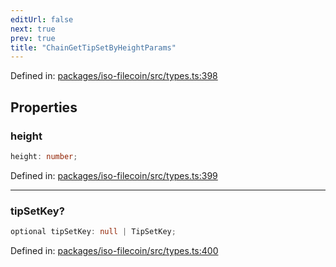 ```yaml
---
editUrl: false
next: true
prev: true
title: "ChainGetTipSetByHeightParams"
---
```


Defined in: [packages/iso-filecoin/src/types.ts:398](https://github.com/hugomrdias/filecoin/blob/main/packages/iso-filecoin/src/types.ts#L398)

## Properties

### height

```ts
height: number;
```

Defined in: [packages/iso-filecoin/src/types.ts:399](https://github.com/hugomrdias/filecoin/blob/main/packages/iso-filecoin/src/types.ts#L399)

***

### tipSetKey?

```ts
optional tipSetKey: null | TipSetKey;
```

Defined in: [packages/iso-filecoin/src/types.ts:400](https://github.com/hugomrdias/filecoin/blob/main/packages/iso-filecoin/src/types.ts#L400)
